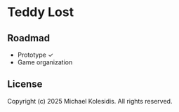 # Teddy Lost

## Roadmad

- Prototype ✓
- Game organization

## License

Copyright (c) 2025 Michael Kolesidis. All rights reserved.
